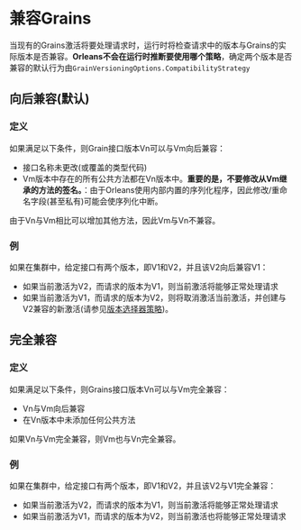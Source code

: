 # 兼容Grains

当现有的Grains激活将要处理请求时，运行时将检查请求中的版本与Grains的实际版本是否兼容。**Orleans不会在运行时推断要使用哪个策略**，确定两个版本是否兼容的默认行为由`GrainVersioningOptions.CompatibilityStrategy`

## 向后兼容(默认)

### 定义

如果满足以下条件，则Grain接口版本Vn可以与Vm向后兼容：

-   接口名称未更改(或覆盖的类型代码)
-   Vm版本中存在的所有公共方法都在Vn版本中。**重要的是，不要修改从Vm继承的方法的签名。**：由于Orleans使用内部内置的序列化程序，因此修改/重命名字段(甚至私有)可能会使序列化中断。

由于Vn与Vm相比可以增加其他方法，因此Vm与Vn不兼容。

### 例

如果在集群中，给定接口有两个版本，即V1和V2，并且该V2向后兼容V1：

-   如果当前激活为V2，而请求的版本为V1，则当前激活将能够正常处理请求
-   如果当前激活为V1，而请求的版本为V2，则将取消激活当前激活，并创建与V2兼容的新激活(请参见[版本选择器策略](version_selector_strategy.md))。

## 完全兼容

### 定义

如果满足以下条件，则Grains接口版本Vn可以与Vm完全兼容：

-   Vn与Vm向后兼容
-   在Vn版本中未添加任何公共方法

如果Vn与Vm完全兼容，则Vm也与Vn完全兼容。

### 例

如果在集群中，给定接口有两个版本，即V1和V2，并且该V2与V1完全兼容：

-   如果当前激活为V2，而请求的版本为V1，则当前激活将能够正常处理请求
-   如果当前激活为V1，而请求的版本为V2，则当前激活也将能够正常处理请求
